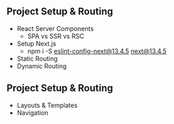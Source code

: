 ## Project Setup & Routing
  - React Server Components
    - SPA vs SSR vs RSC
  - Setup Next.js
    - npm i -S eslint-config-next@13.4.5 next@13.4.5
  - Static Routing
  - Dynamic Routing
## Project Setup & Routing
  - Layouts & Templates
  - Navigation